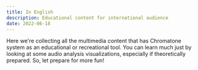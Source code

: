 ```yaml
---
title: In English
description: Educational content for international audience
date: 2022-06-18
---
```


Here we're collecting all the multimedia content that has Chromatone system as an educational or recreational tool. You can learn much just by looking at some audio analysis visualizations, especially if theoretically prepared. So, let prepare for more fun!